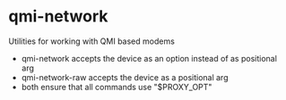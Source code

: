 # qmi-network
Utilities for working with QMI based modems

* qmi-network accepts the device as an option instead of as positional arg
* qmi-network-raw accepts the device as a positional arg
* both ensure that all commands use "$PROXY_OPT"
